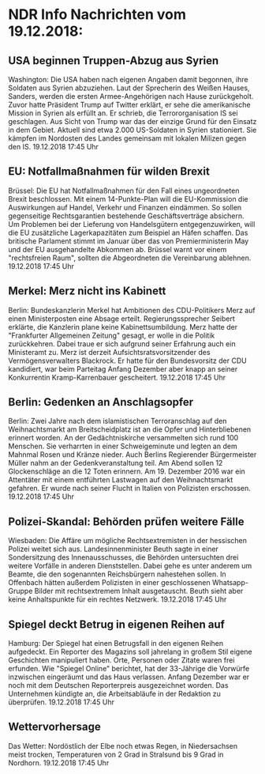 # NDR Info Nachrichten vom 19.12.2018:


## USA beginnen Truppen-Abzug aus Syrien
Washington:	Die USA haben nach eigenen Angaben damit begonnen, ihre Soldaten aus Syrien abzuziehen. Laut der Sprecherin des Weißen Hauses, Sanders, werden die ersten Armee-Angehörigen nach Hause zurückgeholt. Zuvor hatte Präsident Trump auf Twitter erklärt, er sehe die amerikanische Mission in Syrien als erfüllt an. Er schrieb, die Terrororganisation IS sei geschlagen. Aus Sicht von Trump war das der einzige Grund für den Einsatz in dem Gebiet. Aktuell sind etwa 2.000 US-Soldaten in Syrien stationiert. Sie kämpfen im Nordosten des Landes gemeinsam mit lokalen Milizen gegen den IS. 19.12.2018 17:45 Uhr 

## EU: Notfallmaßnahmen für wilden Brexit
Brüssel: Die EU hat Notfallmaßnahmen für den Fall eines ungeordneten Brexit beschlossen. Mit einem 14-Punkte-Plan will die EU-Kommission die Auswirkungen auf Handel, Verkehr und Finanzen eindämmen. So sollen gegenseitige Rechtsgarantien bestehende Geschäftsverträge absichern. Um Problemen bei der Lieferung von Handelsgütern entgegenzuwirken, will die EU zusätzliche Lagerkapazitäten zum Beispiel an Häfen schaffen. Das britische Parlament stimmt im Januar über das von Premierministerin May und der EU ausgehandelte Abkommen ab. Brüssel warnt vor einem "rechtsfreien Raum", sollten die Abgeordneten die Vereinbarung ablehnen. 19.12.2018 17:45 Uhr 

## Merkel: Merz nicht ins Kabinett
Berlin: Bundeskanzlerin Merkel hat Ambitionen des CDU-Politikers Merz auf einen Ministerposten eine Absage erteilt. Regierungssprecher Seibert erklärte, die Kanzlerin plane keine Kabinettsumbildung. Merz hatte der "Frankfurter Allgemeinen Zeitung" gesagt, er wolle in die Politik zurückkehren. Dabei traue er sich aufgrund seiner Erfahrung auch ein Ministeramt zu. Merz ist derzeit Aufsichtsratsvorsitzender des Vermögensverwalters Blackrock. Er hatte für den Bundesvorsitz der CDU kandidiert, war beim Parteitag Anfang Dezember aber knapp an seiner Konkurrentin Kramp-Karrenbauer gescheitert. 19.12.2018 17:45 Uhr 

## Berlin: Gedenken an Anschlagsopfer
Berlin: Zwei Jahre nach dem islamistischen Terroranschlag auf den Weihnachtsmarkt am Breitscheidplatz ist an die Opfer und Hinterbliebenen erinnert worden. An der Gedächtniskirche versammelten sich rund 100 Menschen. Sie verharrten in einer Schweigeminute und legten an dem Mahnmal Rosen und Kränze nieder. Auch Berlins Regierender Bürgermeister Müller nahm an der Gedenkveranstaltung teil. Am Abend sollen 12 Glockenschläge an die 12 Toten erinnern. Am 19. Dezember 2016 war ein Attentäter mit einem entführten Lastwagen auf den Weihnachtsmarkt gefahren. Er wurde nach seiner Flucht in Italien von Polizisten erschossen. 19.12.2018 17:45 Uhr 

## Polizei-Skandal: Behörden prüfen weitere Fälle
Wiesbaden: Die Affäre um mögliche Rechtsextremisten in der hessischen Polizei weitet sich aus. Landesinnenminister Beuth sagte in einer Sondersitzung des Innenausschusses, die Behörden untersuchten drei weitere Vorfälle in anderen Dienststellen. Dabei gehe es unter anderem um Beamte, die den sogenannten Reichsbürgern nahestehen sollen. In Offenbach hätten außerdem Polizisten in einer geschlossenen Whatsapp-Gruppe Bilder mit rechtsextremem Inhalt ausgetauscht. Beuth sieht aber keine Anhaltspunkte für ein rechtes Netzwerk. 19.12.2018 17:45 Uhr 

## Spiegel deckt Betrug in eigenen Reihen auf
Hamburg: Der Spiegel hat einen Betrugsfall in den eigenen Reihen aufgedeckt. Ein Reporter des Magazins soll jahrelang in großem Stil eigene Geschichten manipuliert haben. Orte, Personen oder Zitate waren frei erfunden. Wie "Spiegel Online" berichtet, hat der 33-Jährige die Vorwürfe inzwischen eingeräumt und das Haus verlassen. Anfang Dezember war er noch mit dem Deutschen Reporterpreis ausgezeichnet worden. Das Unternehmen kündigte an, die Arbeitsabläufe in der Redaktion zu überprüfen. 19.12.2018 17:45 Uhr 

## Wettervorhersage
Das Wetter:
Nordöstlich der Elbe noch etwas Regen, in Niedersachsen meist trocken, Temperaturen von 2 Grad in Stralsund bis 9 Grad in Nordhorn. 19.12.2018 17:45 Uhr 
